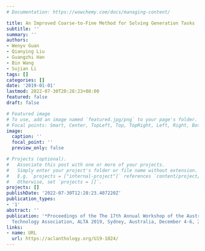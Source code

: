 ```yaml
---
# Documentation: https://wowchemy.com/docs/managing-content/

title: An Improved Coarse-to-Fine Method for Solving Generation Tasks
subtitle: ''
summary: ''
authors:
- Wenyv Guan
- Qianying Liu
- Guangzhi Han
- Bin Wang
- Sujian Li
tags: []
categories: []
date: '2019-01-01'
lastmod: 2022-07-30T20:28:23+08:00
featured: false
draft: false

# Featured image
# To use, add an image named `featured.jpg/png` to your page's folder.
# Focal points: Smart, Center, TopLeft, Top, TopRight, Left, Right, BottomLeft, Bottom, BottomRight.
image:
  caption: ''
  focal_point: ''
  preview_only: false

# Projects (optional).
#   Associate this post with one or more of your projects.
#   Simply enter your project's folder or file name without extension.
#   E.g. `projects = ["internal-project"]` references `content/project/deep-learning/index.md`.
#   Otherwise, set `projects = []`.
projects: []
publishDate: '2022-07-30T12:28:23.407220Z'
publication_types:
- '1'
abstract: ''
publication: '*Proceedings of the The 17th Annual Workshop of the Australasian Language
  Technology Association, ALTA 2019, Sydney, Australia, December 4-6, 2019*'
links:
- name: URL
  url: https://aclanthology.org/U19-1024/
---
```

